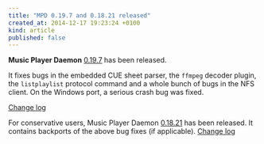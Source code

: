 ```yaml
---
title: "MPD 0.19.7 and 0.18.21 released"
created_at: 2014-12-17 19:23:24 +0100
kind: article
published: false
---
```


**Music Player Daemon** [0.19.7](/download/mpd/0.19/mpd-0.19.7.tar.xz)
has been released.

It fixes bugs in the embedded CUE sheet parser, the `ffmpeg` decoder
plugin, the `listplaylist` protocol command and a whole bunch of bugs
in the NFS client.  On the Windows port, a serious crash bug was
fixed.

[Change log](http://git.musicpd.org/cgit/master/mpd.git/plain/NEWS?h=v0.19.7)

For conservative users, Music Player Daemon
[0.18.21](/download/mpd/0.18/mpd-0.18.21.tar.xz) has been released.
It contains backports of the above bug fixes (if applicable).
[Change log](http://git.musicpd.org/cgit/master/mpd.git/plain/NEWS?h=v0.18.21)
